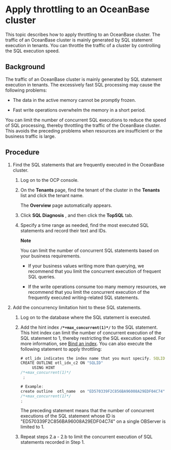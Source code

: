 Apply throttling to an OceanBase cluster 
=============================================================

This topic describes how to apply throttling to an OceanBase cluster. The traffic of an OceanBase cluster is mainly generated by SQL statement execution in tenants. You can throttle the traffic of a cluster by controlling the SQL execution speed. 

Background 
-------------------------------

The traffic of an OceanBase cluster is mainly generated by SQL statement execution in tenants. The excessively fast SQL processing may cause the following problems:

* The data in the active memory cannot be promptly frozen.

  

* Fast write operations overwhelm the memory in a short period.

  




You can limit the number of concurrent SQL executions to reduce the speed of SQL processing, thereby throttling the traffic of the OceanBase cluster. This avoids the preceding problems when resources are insufficient or the business traffic is large.

Procedure 
------------------------------

1. Find the SQL statements that are frequently executed in the OceanBase cluster. 

   1. Log on to the OCP console.

      
   
   2. On the **Tenants** page, find the tenant of the cluster in the **Tenants** list and click the tenant name. 

      The **Overview** page automatically appears.
      
   
   3. Click **SQL Diagnosis** , and then click the **TopSQL** tab.

      
   
   4. Specify a time range as needed, find the most executed SQL statements and record their text and IDs. 

      **Note**

      

      You can limit the number of concurrent SQL statements based on your business requirements. 
      * If your business values writing more than querying, we recommend that you limit the concurrent execution of frequent SQL queries.

        
      
      * If the write operations consume too many memory resources, we recommend that you limit the concurrent execution of the frequently executed writing-related SQL statements.

        
      

      
      
   

   

2. Add the concurrency limitation hint to these SQL statements. 

   1. Log on to the database where the SQL statement is executed.

      
   
   2. Add the hint index **`/*+max_concurrent(1)*/`** to the SQL statement. This hint index can limit the number of concurrent execution of the SQL statement to 1, thereby restricting the SQL execution speed. For more information, see [Bind an index](https://www.oceanbase.com/docs/community-observer-cn-10000000000902305). You can also execute the following statement to apply throttling: 

      ```javascript
      # otl_idx indicates the index name that you must specify. SQLID indicates the ID of the SQL statement. 
      CREATE OUTLINE otl_idx_c2 ON "SQLID" 
           USING HINT  
      /*+max_concurrent(1)*/ 
       ;
      
      # Example:
      create outline  otl_name  on "ED570339F2C856BA96008A29EDF04C74" using hint  
      /*+max_concurrent(1)*/  
      ;
      ```

      

      The preceding statement means that the number of concurrent executions of the SQL statement whose ID is "ED570339F2C856BA96008A29EDF04C74" on a single OBServer is limited to 1.
      
   
   3. Repeat steps 2.a - 2.b to limit the concurrent execution of SQL statements recorded in Step 1.

      
   

   



